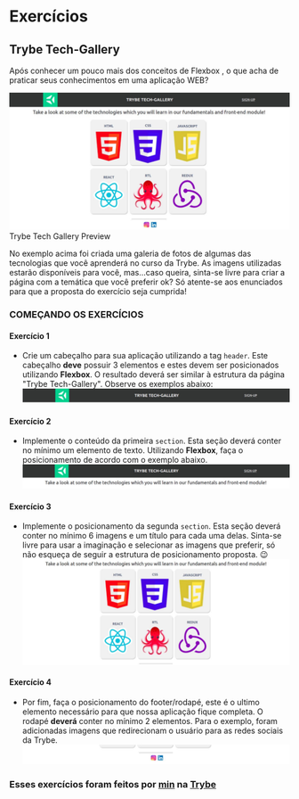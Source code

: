 # Exercícios

## Trybe Tech-Gallery

Após conhecer um pouco mais dos conceitos de Flexbox , o que acha de praticar seus conhecimentos em uma aplicação WEB?

![Trybe Gallery Preview](images/trybe-tech-gallery.jpeg)
Trybe Tech Gallery Preview

No exemplo acima foi criada uma galeria de fotos de algumas das tecnologias que você aprenderá no curso da Trybe. As imagens utilizadas estarão disponíveis para você, mas...caso queira, sinta-se livre para criar a página com a temática que você preferir ok? Só atente-se aos enunciados para que a proposta do exercício seja cumprida!

### COMEÇANDO OS EXERCÍCIOS

#### Exercício 1
- Crie um cabeçalho para sua aplicação utilizando a tag `header`. Este cabeçalho **deve** possuir 3 elementos e estes devem ser posicionados utilizando **Flexbox**. O resultado deverá ser similar à estrutura da página "Trybe Tech-Gallery". Observe os exemplos abaixo:
![Header Exemple](images/trybe-tech-gallery-header.jpeg)

#### Exercício 2
- Implemente o conteúdo da primeira `section`. Esta seção deverá conter no mínimo um elemento de texto. Utilizando **Flexbox**, faça o posicionamento de acordo com o exemplo abaixo.
![Text Sextion Exemple](images/trybe-tech-gallery-text.jpeg)

#### Exercício 3
- Implemente o posicionamento da segunda `section`. Esta seção deverá conter  no mínimo 6 imagens e um título para cada uma delas. Sinta-se livre para usar a imaginação e selecionar as imagens que preferir, só não esqueça de seguir a estrutura de posicionamento proposta. 😉
![Gallery Cards Exemple](images/trybe-tech-gallery-cards.jpeg)

#### Exercício 4
- Por fim, faça o posicionamento do footer/rodapé, este é o ultimo elemento necessário para que nossa aplicação fique completa. O rodapé **deverá** conter no mínimo 2 elementos. Para o exemplo, foram adicionadas imagens que redirecionam o usuário para as redes sociais da Trybe.
![Gallery Footer Exemple](images/trybe-tech-gallery-footer.jpeg)


### Esses exercícios foram feitos por [min](https://www.linkedin.com/in/jonathan-r-andrade/) na [Trybe](https://www.betrybe.com/)
